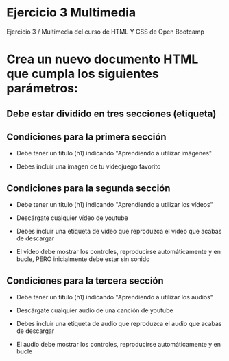 # Ejercicio 3 Multimedia
Ejercicio 3 / Multimedia del curso de HTML Y CSS de Open Bootcamp

# Crea un nuevo documento HTML que cumpla los siguientes parámetros:

## Debe estar dividido en tres secciones (etiqueta)

## Condiciones para la primera sección

* Debe tener un título (h1) indicando "Aprendiendo a utilizar imágenes"

* Debes incluir una imagen de tu videojuego favorito

## Condiciones para la segunda sección

* Debe tener un título (h1) indicando "Aprendiendo a utilizar los vídeos"

* Descárgate cualquier vídeo de youtube

* Debes incluir una etiqueta de vídeo que reproduzca el vídeo que acabas de descargar

* El vídeo debe mostrar los controles, reproducirse automáticamente y en bucle, PERO inicialmente debe estar sin sonido

## Condiciones para la tercera sección

* Debe tener un título (h1) indicando "Aprendiendo a utilizar los audios"

* Descárgate cualquier audio de una canción de youtube

* Debes incluir una etiqueta de audio que reproduzca el audio que acabas de descargar

* El audio debe mostrar los controles, reproducirse automáticamente y en bucle
